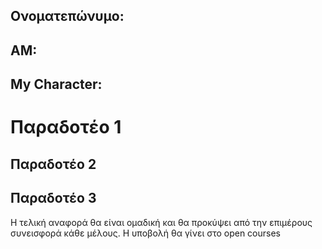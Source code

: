 ## Ονοματεπώνυμο:
## ΑΜ:
## My Character:

# Παραδοτέο 1


## Παραδοτέο 2


## Παραδοτέο 3


Η τελική αναφορά θα είναι ομαδική και θα προκύψει από την επιμέρους συνεισφορά κάθε μέλους. Η υποβολή θα γίνει στο open courses
